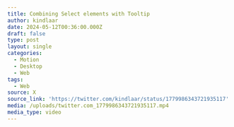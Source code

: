 ```yaml
---
title: Combining Select elements with Tooltip
author: kindlaar
date: 2024-05-12T00:36:00.000Z
draft: false
type: post
layout: single
categories:
  - Motion
  - Desktop
  - Web
tags:
  - Web
source: X
source_link: 'https://twitter.com/kindlaar/status/1779986343721935117'
media: /uploads/twitter.com_1779986343721935117.mp4
media_type: video
---
```


